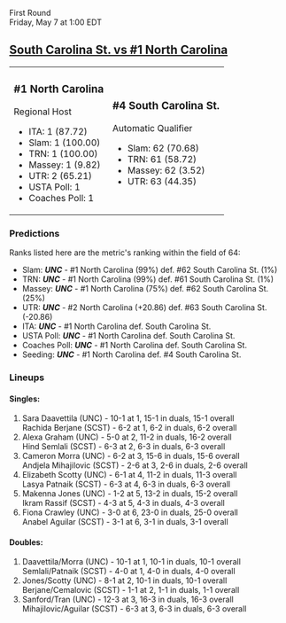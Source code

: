 First Round  
Friday, May 7 at 1:00 EDT
## [South Carolina St. vs #1 North Carolina](https://www.ncaa.com/game/5833647) 

<table><tr><td>  

### #1 North Carolina  

Regional Host  
- ITA: 1 (87.72)  
- Slam: 1 (100.00)  
- TRN: 1 (100.00)  
- Massey: 1 (9.82)  
- UTR: 2 (65.21)  
- USTA Poll: 1  
- Coaches Poll: 1  

</td><td>  

### #4 South Carolina St.  

Automatic Qualifier  
- Slam: 62 (70.68)  
- TRN: 61 (58.72)  
- Massey: 62 (3.52)  
- UTR: 63 (44.35)  

</td></tr></table>  

 ### Predictions  

Ranks listed here are the metric's ranking within the field of 64:  
- Slam: ***UNC*** - #1 North Carolina (99%) def. #62 South Carolina St. (1%)  
- TRN: ***UNC*** - #1 North Carolina (99%) def. #61 South Carolina St. (1%)  
- Massey: ***UNC*** - #1 North Carolina (75%) def. #62 South Carolina St. (25%)  
- UTR: ***UNC*** - #2 North Carolina (+20.86) def. #63 South Carolina St. (-20.86)  
- ITA: ***UNC*** - #1 North Carolina def. South Carolina St.  
- USTA Poll: ***UNC*** - #1 North Carolina def. South Carolina St.  
- Coaches Poll: ***UNC*** - #1 North Carolina def. South Carolina St.  
- Seeding: ***UNC*** - #1 North Carolina def. #4 South Carolina St.  

 ### Lineups  

 #### Singles:  
1. Sara Daavettila (UNC) - 10-1 at 1, 15-1 in duals, 15-1 overall  
  Rachida Berjane (SCST) - 6-2 at 1, 6-2 in duals, 6-2 overall
2. Alexa Graham (UNC) - 5-0 at 2, 11-2 in duals, 16-2 overall  
  Hind Semlali (SCST) - 6-3 at 2, 6-3 in duals, 6-3 overall
3. Cameron Morra (UNC) - 6-2 at 3, 15-6 in duals, 15-6 overall  
  Andjela Mihajilovic (SCST) - 2-6 at 3, 2-6 in duals, 2-6 overall
4. Elizabeth Scotty (UNC) - 6-1 at 4, 11-2 in duals, 11-3 overall  
  Lasya Patnaik (SCST) - 6-3 at 4, 6-3 in duals, 6-3 overall
5. Makenna Jones (UNC) - 1-2 at 5, 13-2 in duals, 15-2 overall  
  Ikram Rassif (SCST) - 4-3 at 5, 4-3 in duals, 4-3 overall
6. Fiona Crawley (UNC) - 3-0 at 6, 23-0 in duals, 25-0 overall  
  Anabel Aguilar (SCST) - 3-1 at 6, 3-1 in duals, 3-1 overall

 #### Doubles:  
1. Daavettila/Morra (UNC) - 10-1 at 1, 10-1 in duals, 10-1 overall  
  Semlali/Patnaik (SCST) - 4-0 at 1, 4-0 in duals, 4-0 overall
2. Jones/Scotty (UNC) - 8-1 at 2, 10-1 in duals, 10-1 overall  
  Berjane/Cemalovic (SCST) - 1-1 at 2, 1-1 in duals, 1-1 overall
3. Sanford/Tran (UNC) - 12-3 at 3, 16-3 in duals, 16-3 overall  
  Mihajilovic/Aguilar (SCST) - 6-3 at 3, 6-3 in duals, 6-3 overall
